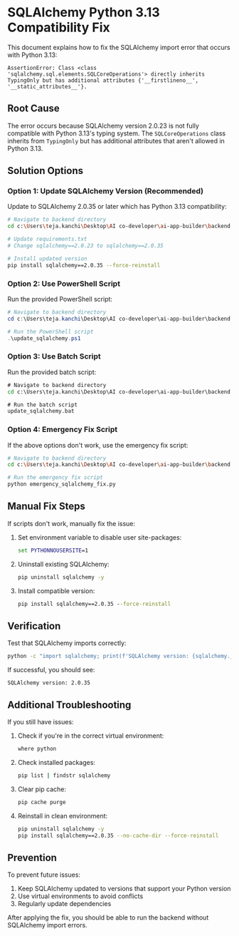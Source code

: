 # SQLAlchemy Python 3.13 Compatibility Fix

This document explains how to fix the SQLAlchemy import error that occurs with Python 3.13:

```
AssertionError: Class <class 'sqlalchemy.sql.elements.SQLCoreOperations'> directly inherits TypingOnly but has additional attributes {'__firstlineno__', '__static_attributes__'}.
```

## Root Cause

The error occurs because SQLAlchemy version 2.0.23 is not fully compatible with Python 3.13's typing system. The `SQLCoreOperations` class inherits from `TypingOnly` but has additional attributes that aren't allowed in Python 3.13.

## Solution Options

### Option 1: Update SQLAlchemy Version (Recommended)

Update to SQLAlchemy 2.0.35 or later which has Python 3.13 compatibility:

```bash
# Navigate to backend directory
cd c:\Users\teja.kanchi\Desktop\AI co-developer\ai-app-builder\backend

# Update requirements.txt
# Change sqlalchemy==2.0.23 to sqlalchemy==2.0.35

# Install updated version
pip install sqlalchemy==2.0.35 --force-reinstall
```

### Option 2: Use PowerShell Script

Run the provided PowerShell script:

```powershell
# Navigate to backend directory
cd c:\Users\teja.kanchi\Desktop\AI co-developer\ai-app-builder\backend

# Run the PowerShell script
.\update_sqlalchemy.ps1
```

### Option 3: Use Batch Script

Run the provided batch script:

```cmd
# Navigate to backend directory
cd c:\Users\teja.kanchi\Desktop\AI co-developer\ai-app-builder\backend

# Run the batch script
update_sqlalchemy.bat
```

### Option 4: Emergency Fix Script

If the above options don't work, use the emergency fix script:

```bash
# Navigate to backend directory
cd c:\Users\teja.kanchi\Desktop\AI co-developer\ai-app-builder\backend

# Run the emergency fix script
python emergency_sqlalchemy_fix.py
```

## Manual Fix Steps

If scripts don't work, manually fix the issue:

1. Set environment variable to disable user site-packages:
   ```cmd
   set PYTHONNOUSERSITE=1
   ```

2. Uninstall existing SQLAlchemy:
   ```cmd
   pip uninstall sqlalchemy -y
   ```

3. Install compatible version:
   ```cmd
   pip install sqlalchemy==2.0.35 --force-reinstall
   ```

## Verification

Test that SQLAlchemy imports correctly:

```bash
python -c "import sqlalchemy; print(f'SQLAlchemy version: {sqlalchemy.__version__}')"
```

If successful, you should see:
```
SQLAlchemy version: 2.0.35
```

## Additional Troubleshooting

If you still have issues:

1. Check if you're in the correct virtual environment:
   ```bash
   where python
   ```

2. Check installed packages:
   ```bash
   pip list | findstr sqlalchemy
   ```

3. Clear pip cache:
   ```bash
   pip cache purge
   ```

4. Reinstall in clean environment:
   ```bash
   pip uninstall sqlalchemy -y
   pip install sqlalchemy==2.0.35 --no-cache-dir --force-reinstall
   ```

## Prevention

To prevent future issues:
1. Keep SQLAlchemy updated to versions that support your Python version
2. Use virtual environments to avoid conflicts
3. Regularly update dependencies

After applying the fix, you should be able to run the backend without SQLAlchemy import errors.